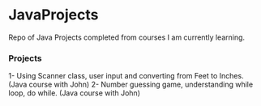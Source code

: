 # JavaProjects
Repo of Java Projects completed from courses I am currently learning.

### Projects

1- Using Scanner class, user input and converting from Feet to Inches. (Java course with John)
2- Number guessing game, understanding while loop, do while. (Java course with John)
